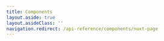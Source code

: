 ```yaml
---
title: Components
layout.aside: true
layout.asideClass: ''
navigation.redirect: /api-reference/components/nuxt-page
---
```

